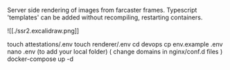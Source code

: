 

Server side rendering of images from farcaster frames. Typescript 'templates' can be added without recompiling, restarting containers. 

![[./ssr2.excalidraw.png]]


touch attestations/.env 
touch renderer/.env 
cd devops
cp env.example .env
nano .env (to add your local folder)
( change domains in nginx/conf.d files ) 
docker-compose up -d 


